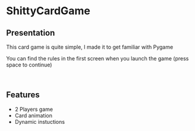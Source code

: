 # ShittyCardGame
<h2>Presentation</h2>
	<p>This card game is quite simple, I made it to get familiar with Pygame</p>
	<p>You can find the rules in the first screen when you launch the game (press space to continue)</p>
</br>
<h2>Features</h2>
	<ul>
		<li>2 Players game</li>
		<li>Card animation</li>
		<li>Dynamic instuctions</li>
	</ul>

